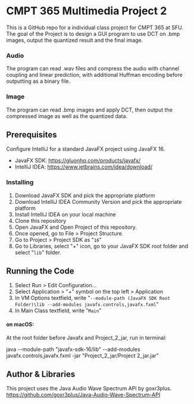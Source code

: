 # CMPT 365 Multimedia Project 2
This is a GitHub repo for a individual class project for CMPT 365 at SFU.
The goal of the Project is to design a GUI program to use DCT on .bmp images, output the quantized result and the final image.

### Audio
The program can read .wav files and compress the audio with channel coupling and linear prediction, with additional Huffman encoding before outputting as a binary file.

### Image
The program can read .bmp images and apply DCT, then output the compressed image as well as the quantized data.

## Prerequisites
Configure IntelliJ for a standard JavaFX project using JavaFX 16.

* JavaFX SDK: https://gluonhq.com/products/javafx/
* IntelliJ IDEA: https://www.jetbrains.com/idea/download/

### Installing

1. Download JavaFX SDK and pick the appropriate platform
2. Download IntelliJ IDEA Community Version and pick the appropriate platform
3. Install IntelliJ IDEA on your local machine
4. Clone this repository
5. Open JavaFX and Open Project of this repository.
6. Once opened, go to File > Project Structure.
7. Go to Project > Project SDK as "`16`"
8. Go to Libraries, select "+" icon, go to your JavaFX SDK root folder and select "`lib`" folder.

## Running the Code

1. Select Run > Edit Configuration...
2. Select Application > "+" symbol on the top left > Application
3. In VM Options textfield, write "`--module-path (JavaFX SDK Root Folder)\lib --add-modules javafx.controls,javafx.fxml`"
4. In Main Class textfield, write "`Main`"

####   on macOS:

At the root folder before Javafx and Project_2_jar, run in terminal:

java --module-path "javafx-sdk-16/lib" --add-modules javafx.controls,javafx.fxml -jar "Project_2_jar/Project 2_jar.jar"

## Author & Libraries

This project uses the Java Audio Wave Spectrum API by goxr3plus.\
https://github.com/goxr3plus/Java-Audio-Wave-Spectrum-API

